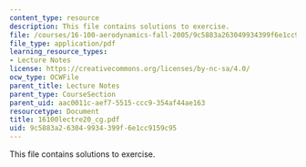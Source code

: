 ```yaml
---
content_type: resource
description: This file contains solutions to exercise.
file: /courses/16-100-aerodynamics-fall-2005/9c5883a263049934399f6e1cc9159c95_16100lectre20_cg.pdf
file_type: application/pdf
learning_resource_types:
- Lecture Notes
license: https://creativecommons.org/licenses/by-nc-sa/4.0/
ocw_type: OCWFile
parent_title: Lecture Notes
parent_type: CourseSection
parent_uid: aac0011c-aef7-5515-ccc9-354af44ae163
resourcetype: Document
title: 16100lectre20_cg.pdf
uid: 9c5883a2-6304-9934-399f-6e1cc9159c95
---
```

This file contains solutions to exercise.
